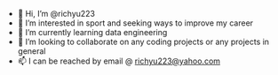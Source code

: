 - 👋 Hi, I’m @richyu223
- 👀 I’m interested in sport and seeking ways to improve my career
- 🌱 I’m currently learning data engineering
- 💞️ I’m looking to collaborate on any coding projects or any projects in general
- 📫 I can be reached by email @ richyu223@yahoo.com

<!---
richyu223/richyu223 is a ✨ special ✨ repository because its `README.md` (this file) appears on your GitHub profile.
You can click the Preview link to take a look at your changes.
--->
